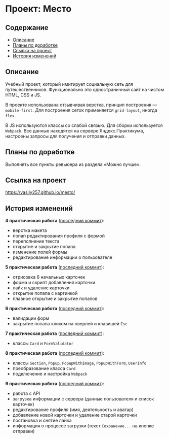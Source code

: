 # Проект: Место

## Содержание

- [Описание](#Описание)
- [Планы по доработке](#Планы-по-доработке)
- [Ссылка на проект](#Ссылка-на-проект)
- [История изменений](#Ссылка-на-проект)

## Описание

Учебный проект, который имитирует социальную сеть для путешественников.
Функционально это одностраничный сайт на чистом HTML, CSS и JS.

В проекте использована отзывчивая верстка, принцип построения — `mobile-first`.
Для построения сеток применяется `grid-layout`, иногда `flex`.

В JS используются классы со слабой связью. Для сборки используется `Webpack`.
Все данные находятся на сервере Яндекс.Практикума, настроены запросы для получения и отправки данных.

## Планы по доработке

Выполнять все пункты ревьюера из раздела «Можно лучше».

## Ссылка на проект

https://vasily257.github.io/mesto/

## История изменений

**4 практическая работа** ([последний коммит](https://github.com/Vasily257/mesto/commit/235daf317e5e3f736e3a6e513660e4228e3880a5)):

- верстка макета
- попап редактирования профиля с формой
- переполнение текста
- открытие и закрытие попапа
- изменение полей формы
- редактирование информации о пользователе
  <br>

**5 практическая работа** ([последний коммит](https://github.com/Vasily257/mesto/commit/ca5447c9821022f05b76bef7c8eb88ca73b1f5f8)):

- отрисовка 6 начальных карточек
- форма и скрипт добавления карточки
- лайк и удаление карточки
- открытие попапа с картинкой
- плавное открытие и закрытие попапов
  <br>

**6 практическая работа** ([последний коммит](https://github.com/Vasily257/mesto/commit/1529a4803a5dff06822d46c9b5f9c19798258f54)):

- валидации форм
- закрытие попапа кликом на оверлей и клавишей `Esc`
  <br>

**7 практическая работа** ([последний коммит](https://github.com/Vasily257/mesto/commit/818715a3b725eee6e6fa536a8bd13798f6b96543)):

- классы `Card` и `FormValidator`
  <br>

**8 практическая работа** ([последний коммит](https://github.com/Vasily257/mesto/commit/6cf48c4b2260239aef8b52095c9af252201c0ac8)):

- классы `Section`, `Popup`, `PopupWithImage`, `PopupWithForm`, `UserInfo`
- преобразование класса `Card`
- подключение и настройка `Webpack`
  <br>

**9 практическая работа** ([последний коммит]()):

- работа с API
- загрузка информации с сервера (данные пользователя и список карточек)
- редактирование профиля (имя, деятельность и аватар)
- добавление новой карточки и удаление старой карточки
- постановка и снятие лайка
- информация о процессе загрузки (текст `Сохранение...` на кнопке отправки)
